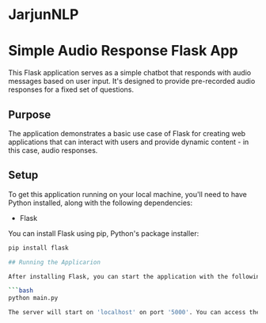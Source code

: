 # JarjunNLP

# Simple Audio Response Flask App

This Flask application serves as a simple chatbot that responds with audio messages based on user input. It's designed to provide pre-recorded audio responses for a fixed set of questions.

## Purpose

The application demonstrates a basic use case of Flask for creating web applications that can interact with users and provide dynamic content - in this case, audio responses.

## Setup

To get this application running on your local machine, you'll need to have Python installed, along with the following dependencies:

- Flask

You can install Flask using pip, Python's package installer:

```bash
pip install flask

## Running the Applicarion

After installing Flask, you can start the application with the following command

```bash
python main.py

The server will start on 'localhost' on port '5000'. You can access the application by navigating to 'http://127.0.0.1:5000/' in your web browser.

